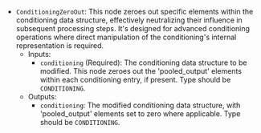- `ConditioningZeroOut`: This node zeroes out specific elements within the conditioning data structure, effectively neutralizing their influence in subsequent processing steps. It's designed for advanced conditioning operations where direct manipulation of the conditioning's internal representation is required.
    - Inputs:
        - `conditioning` (Required): The conditioning data structure to be modified. This node zeroes out the 'pooled_output' elements within each conditioning entry, if present. Type should be `CONDITIONING`.
    - Outputs:
        - `conditioning`: The modified conditioning data structure, with 'pooled_output' elements set to zero where applicable. Type should be `CONDITIONING`.
